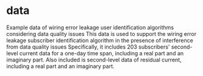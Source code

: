# data
Example data of wiring error leakage user identification algorithms considering data quality issues
This data is used to support the wiring error leakage subscriber identification algorithm in the presence of interference from data quality issues 
Specifically, it includes 203 subscribers' second-level current data for a one-day time span, including a real part and an imaginary part.
Also included is second-level data of residual current, including a real part and an imaginary part.
